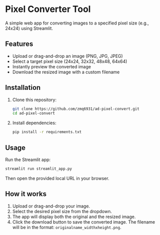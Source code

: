 # Pixel Converter Tool

A simple web app for converting images to a specified pixel size (e.g., 24x24) using Streamlit.

## Features

- Upload or drag-and-drop an image (PNG, JPG, JPEG)
- Select a target pixel size (24x24, 32x32, 48x48, 64x64)
- Instantly preview the converted image
- Download the resized image with a custom filename

## Installation

1. Clone this repository:
   ```bash
   git clone https://github.com/zmq6931/ad-pixel-convert.git
   cd ad-pixel-convert
   ```
2. Install dependencies:
   ```bash
   pip install -r requirements.txt
   ```

## Usage

Run the Streamlit app:

```bash
streamlit run streamlit_app.py
```

Then open the provided local URL in your browser.

## How it works

1. Upload or drag-and-drop your image.
2. Select the desired pixel size from the dropdown.
3. The app will display both the original and the resized image.
4. Click the download button to save the converted image. The filename will be in the format: `originalname_widthxheight.png`.
